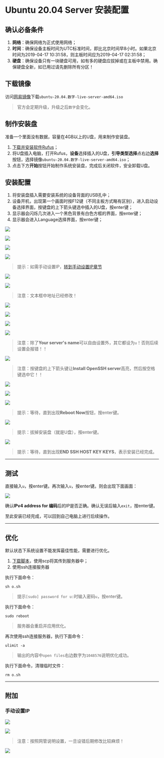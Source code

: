 # Ubuntu 20.04 Server 安装配置

## 确认必备条件

1. **网络**：确保网络为正式使用网络；
2. **时间**：确保设备主板时间为UTC标准时间，即比北京时间早8小时。如果北京时间为2019-04-17 10:31:58，则主板时间应为2019-04-17 02:31:58；
3. **硬盘**：确保设备只有一块硬盘可用，如有多的硬盘应拔掉或在主板中禁用。确保硬盘全新，如已用过请先删除所有分区！

## 下载镜像

访问[网易镜像](http://mirrors.163.com/ubuntu-releases/20.04/)下载`ubuntu-20.04.数字-live-server-amd64.iso`
> 官方会定期升级，升级之后`数字`会变化。

## 制作安装盘

准备一个里面没有数据，容量在4GB以上的U盘，用来制作安装盘。

1. [下载并安装软件Rufus](https://rufus.ie/)；
2. 将U盘插入电脑，打开Rufus，**设备**选择插入的U盘，**引导类型选择**点右边**选择**按钮，选择镜像`ubuntu-20.04.数字-live-server-amd64.iso`；
3. 点击下方**开始**按钮开始制作系统安装盘，完成后关闭软件，安全卸载U盘。

## 安装配置

1. 将安装盘插入需要安装系统的设备背面的USB孔中；
2. 设备开机，出现第一个画面时按F12键（不同主板方式略有区别），进入启动设备选择界面，按键盘的上下箭头键选中插入的U盘，按enter键；
3. 显示器会闪烁几次进入一个黑色背景有白色方框的界面，按enter键；
4. 显示器会进入Language选择界面，按enter键；

![](01.png)

![](02.png)

![](03.png)

![](04.png)

> 提示：如需手动设置IP，[转到手动设置IP章节](###手动设置IP)

![](05.png)

![](06.png)

> 注意：文本框中地址已经修改！

![](07.png)

![](08.png)

![](09.png)

![](10.png)

> 注意：除了**Your server's name**可以自由设置外，其它都设为`u`！否则后续设置会报错！！

![](11.png)

> 注意：按键盘的上下箭头键让**Install OpenSSH server**高亮，然后按空格键选中它！！

![](12.png)

![](13.png)

![](14.png)

> 提示：等待，直到出现**Reboot Now**按钮，按enter键。

![](15.png)

> 提示：拔掉安装盘（就是U盘），按enter键。

![](16.png)

> 提示：等待，直到出现**END SSH HOST KEY KEYS**，表示安装已经完成。

---

## 测试

直接输入`u`，按enter键。再次输入`u`，按enter键。则会出现下面画面：

![](TEST01.png)

确认**IPv4 address for 编码**后的IP是否正确。确认无误后输入`exit`，按enter键。

至此安装已经完成，可以回到自己电脑上进行后续操作。

---

## 优化

默认状态下系统设置不能发挥最佳性能，需要进行优化。

1. [下载脚本](o.sh)，使用scp将其传到服务器中；
2. 使用ssh连接服务器

执行下面命令：
```
sh o.sh
```
> 提示`[sudo] password for u:`时输入密码`u`，按enter键。

执行下面命令：
```
sudo reboot
```
> 服务器会重启并应用优化。

再次使用ssh连接服务器，执行下面命令：
```
ulimit -a
```
> 输出的内容中`open files`右边数字为`1048576`说明优化成功。

执行下面命令，清理临时文件：
```
rm o.sh
```

---

## 附加

### 手动设置IP

![](IP01.png)

![](IP02.png)

> 注意：按照网管说明设置，一旦设错后期修改比较麻烦！

![](IP03.png)